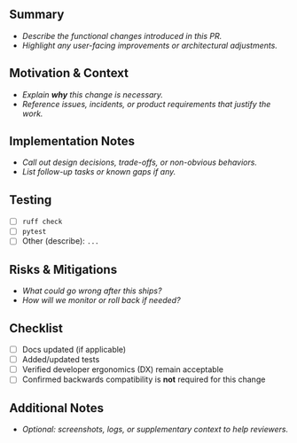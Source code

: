 ## Summary
- _Describe the functional changes introduced in this PR._
- _Highlight any user-facing improvements or architectural adjustments._

## Motivation & Context
- _Explain **why** this change is necessary._
- _Reference issues, incidents, or product requirements that justify the work._

## Implementation Notes
- _Call out design decisions, trade-offs, or non-obvious behaviors._
- _List follow-up tasks or known gaps if any._

## Testing
- [ ] `ruff check`
- [ ] `pytest`
- [ ] Other (describe): `...`

## Risks & Mitigations
- _What could go wrong after this ships?_
- _How will we monitor or roll back if needed?_

## Checklist
- [ ] Docs updated (if applicable)
- [ ] Added/updated tests
- [ ] Verified developer ergonomics (DX) remain acceptable
- [ ] Confirmed backwards compatibility is **not** required for this change

## Additional Notes
- _Optional: screenshots, logs, or supplementary context to help reviewers._
